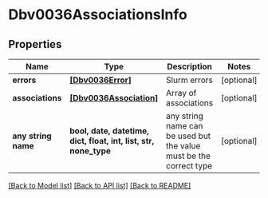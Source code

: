 # Dbv0036AssociationsInfo


## Properties
Name | Type | Description | Notes
------------ | ------------- | ------------- | -------------
**errors** | [**[Dbv0036Error]**](Dbv0036Error.md) | Slurm errors | [optional] 
**associations** | [**[Dbv0036Association]**](Dbv0036Association.md) | Array of associations | [optional] 
**any string name** | **bool, date, datetime, dict, float, int, list, str, none_type** | any string name can be used but the value must be the correct type | [optional]

[[Back to Model list]](../README.md#documentation-for-models) [[Back to API list]](../README.md#documentation-for-api-endpoints) [[Back to README]](../README.md)


